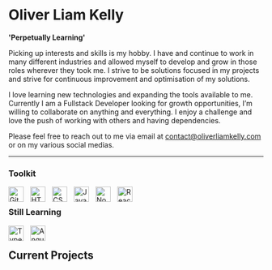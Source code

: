 # Oliver Liam Kelly

**'Perpetually Learning'**

Picking up interests and skills is my hobby. I have and continue to work in many different industries and allowed myself to develop and grow in those roles wherever they took me. I strive to be solutions focused in my projects and strive for continuous improvement and optimisation of my solutions.

I love learning new technologies and expanding the tools available to me. Currently I am a Fullstack Developer looking for growth opportunities, I’m willing to collaborate on anything and everything. I enjoy a challenge and love the push of working with others and having dependencies.

Please feel free to reach out to me via email at contact@oliverliamkelly.com or on my various social medias.

---
### Toolkit

<img align="left" alt="Git" width="30px" style="padding-right:10px;" src="https://cdn.jsdelivr.net/gh/devicons/devicon/icons/git/git-original.svg" />
<img align="left" alt="HTML" width="30px" style="padding-right:10px;" src="https://cdn.jsdelivr.net/gh/devicons/devicon/icons/html5/html5-plain.svg" />
<img align="left" alt="CSS" width="30px" style="padding-right:10px;" src="https://cdn.jsdelivr.net/gh/devicons/devicon/icons/css3/css3-plain.svg" />
<img align="left" alt="JavaScript" width="30px" style="padding-right:10px;" src="https://cdn.jsdelivr.net/gh/devicons/devicon/icons/javascript/javascript-plain.svg" />
<img align="left" alt="NodeJS" width="30px" style="padding-right:10px;" src="https://cdn.jsdelivr.net/gh/devicons/devicon/icons/nodejs/nodejs-original.svg" />
<img align="left" alt="React" width="30px" style="padding-right:10px;" src="https://cdn.jsdelivr.net/gh/devicons/devicon/icons/react/react-original.svg" />
<br />

### Still Learning

<img align="left" alt="TypeScript" width="30px" style="padding-right:10px;" src="https://cdn.jsdelivr.net/gh/devicons/devicon/icons/typescript/typescript-plain.svg" />
<img align="left" alt="Angular" width="30px" style="padding-right:10px;" src="https://cdn.jsdelivr.net/gh/devicons/devicon/icons/angularjs/angularjs-plain.svg" />
<br />

## Current Projects

## 

<!---
oliverlkelly/oliverlkelly is a ✨ special ✨ repository because its `README.md` (this file) appears on your GitHub profile.
You can click the Preview link to take a look at your changes.

To-Do:
Currently using Forrest Knight's icons, I will need to source my own and add Go, MongoDB, PostgreSQL and others to their respective lists.
Update Current Projects with worked on projects

--->
